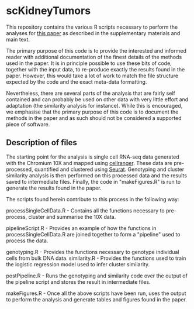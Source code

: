 # scKidneyTumors

This repository contains the various R scripts necessary to perform the analyses for [this paper]() as described in the supplementary materials and main text.  

The primary purpose of this code is to provide the interested and informed reader with additional documentation of the finest details of the methods used in the paper.  It is in principle possible to use these bits of code, together with the input data, to re-produce exactly the results found in the paper.  However, this would take a lot of work to match the file structure expected by the code and the exact meta-data formatting.

Nevertheless, there are several parts of the analysis that are fairly self contained and can probably be used on other data with very little effort and adaptation (the similarity analysis for instance).  While this is encouraged, we emphasise that the primary purpose of this code is to document the methods in the paper and as such should not be considered a supported piece of software.

## Description of files

The starting point for the analysis is single cell RNA-seq data generated with the Chromium 10X and mapped using [cellranger](https://support.10xgenomics.com/single-cell-gene-expression/software/pipelines/latest/what-is-cell-ranger).  These data are pre-processed, quantified and clustered using [Seurat](http://satijalab.org/seurat/).  Genotyping and cluster similarity analysis is then performed on this processed data and the results saved to intermediate files.  Finally, the code in "makeFigures.R" is run to generate the results found in the paper.

The scripts found herein contribute to this process in the following way:

processSingleCellData.R - Contains all the functions necessary to pre-process, cluster and summarise the 10X data.

pipelineScript.R - Provides an example of how the functions in processSingleCellData.R are joined together to form a "pipeline" used to process the data.

genotyping.R - Provides the functions necessary to genotype individual cells from bulk DNA data.
 similarity.R - Provides the functions used to train the logistic regression model used to infer cluster similarity.

postPipeline.R - Runs the genotyping and similarity code over the output of the pipeline script and stores the result in intermediate files.

makeFigures.R - Once all the above scripts have been run, uses the output to perform the analysis and generate tables and figures found in the paper.
